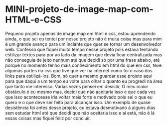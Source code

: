 # MINI-projeto-de-image-map-com-HTML-e-CSS
Pequeno projeto apenas de image map em html e css, estou aprendendo ainda, o que sei eu tentei por nesse projeto não é muita coisa mas para mim é um grande avanço
para um inciante que quer se tornar um desenvolvedor web. Confesso que fiquei muito tempo nesse projeto pois estava tentando estilizar textos para por ao lado da
imagem que devia ficar centralizada mas não conseguia de jeito nenhum até que decidi só por uma frase abaixo, até porque no momento tenho mais conhecimento em html
do que em css, teve algumas partes no css que tive que ver na internet como foi o caso dos links para estilizá-los. Bom, só queria mesmo guardar esse projeto aqui
para que daqui a um tempo eu volte para olhar o quanto eu progredi na área que tanto me interesso. Várias vezes pensei em desistir, O meu maior obstáculo é eu mesmo
mas, decidi que não aceitaria isso e que cada vez que isso acontecesse iria voltar mais forte e motivado pois sei o que eu quero e o que deve ser feito para alcançar
isso. Um exemplo de quase desistência foi antes desse projeto, eu estava desmotivado à alguns dias sem estudar html até que decidi que não aceitaria isso e ai está,
não é lá essas coisas mas fiquei feliz por concluir.
